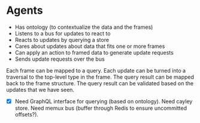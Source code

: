 # Agents

- Has ontology (to contextualize the data and the frames)
- Listens to a bus for updates to react to
- Reacts to updates by querying a store
- Cares about updates about data that fits one or more frames
- Can apply an action to framed data to generate update requests
- Sends update requests over the bus

Each frame can be mapped to a query.
Each update can be turned into a traversal to the top-level type in the frame.
The query result can be mapped back to the frame structure.
The query result can be validated based on the updates that we have seen.

- [x] Need GraphQL interface for querying (based on ontology).
Need cayley store.
Need memux bus (buffer through Redis to ensure uncommitted offsets?).
